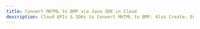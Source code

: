 ---title: Convert MHTML to BMP via Java SDK in Clouddescription: Cloud APIs & SDKs to Convert MHTML to BMP. Also Create, Edit & Render Microsoft Word & OpenOffice documents in the Cloud.---